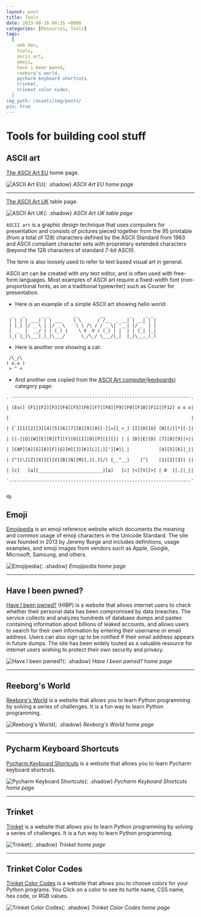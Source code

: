 ```yaml
---
layout: post
title: Tools
date: 2023-08-16 06:35 +0000
categories: [Resources, Tools]
tags:
  [
    web dev,
    tools,
    ascii art,
    emoji,
    have i been pwned,
    reeborg's world,
    pycharm keyboard shortcuts,
    trinket,
    trinket color codes,
  ]
img_path: /assets/img/posts/
pin: true
---
```


# Tools for building cool stuff

## ASCII art

<a href="https://www.asciiart.eu/" target="_blank">The ASCII Art EU</a> home page.

![ASCII Art EU](ascii-eu.png){: .shadow}
_ASCII Art EU home page_

---

<a href="https://www.ascii.co.uk/art" target="_blank">The ASCII Art UK</a> table page.

![ASCII Art UK](ascii-uk.png){: .shadow}
_ASCII Art UK table page_

`ASCII art` is a graphic design technique that uses computers for presentation and consists of pictures pieced together from the 95 printable (from a total of 128) characters defined by the ASCII Standard from 1963 and ASCII compliant character sets with proprietary extended characters (beyond the 128 characters of standard 7-bit ASCII).

The term is also loosely used to refer to text based visual art in general.

ASCII art can be created with any text editor, and is often used with free-form languages.
Most examples of ASCII art require a fixed-width font (non-proportional fonts, as on a traditional typewriter) such as Courier for presentation.

- Here is an example of a simple ASCII art showing hello world:

```
  _   _      _ _         __        __         _     _ _
 | | | | ___| | | ___    \ \      / /__  _ __| | __| | |
 | |_| |/ _ \ | |/ _ \    \ \ /\ / / _ \| '__| |/ _` | |
 |  _  |  __/ | | (_) |    \ V  V / (_) | |  | | (_| |_|
 |_| |_|\___|_|_|\___/      \_/\_/ \___/|_|  |_|\__,_(_)
```

- Here is another one showing a cat:

```
 /\_/\
( o.o )
 > ^ <
```

- And another one copied from the <a href="https://www.asciiart.eu/computers/keyboards" target="_blank">ASCII Art computer(keyboards)</a> category page:

```
. -------------------------------------------------------------------.

| [Esc] [F1][F2][F3][F4][F5][F6][F7][F8][F9][F0][F10][F11][F12] o o o|

|                                                                    |

| [`][1][2][3][4][5][6][7][8][9][0][-][=][_<_] [I][H][U] [N][/][*][-]|

| [|-][Q][W][E][R][T][Y][U][I][O][P][{][}] | | [D][E][D] [7][8][9]|+||

| [CAP][A][S][D][F][G][H][J][K][L][;]['][#]|_|           [4][5][6]|_||

| [^][\][Z][X][C][V][B][N][M][,][.][/] [__^__]    [^]    [1][2][3]| ||

| [c]   [a][________________________][a]   [c] [<][V][>] [ 0  ][.]|_||

`--------------------------------------------------------------------'

                                                                          dp
```

## Emoji

<a href="https://emojipedia.org/" target="_blank">Emojipedia</a> is an emoji reference website which documents the meaning and common usage of emoji characters in the Unicode Standard. The site was founded in 2013 by Jeremy Burge and includes definitions, usage examples, and emoji images from vendors such as Apple, Google, Microsoft, Samsung, and others.

![Emojipedia](emojipedia.png){: .shadow}
_Emojipedia home page_

---

## Have I been pwned?

<a href="https://haveibeenpwned.com/" target="_blank">Have I been pwned?</a> (HIBP) is a website that allows internet users to check whether their personal data has been compromised by data breaches. The service collects and analyzes hundreds of database dumps and pastes containing information about billions of leaked accounts, and allows users to search for their own information by entering their username or email address. Users can also sign up to be notified if their email address appears in future dumps. The site has been widely touted as a valuable resource for internet users wishing to protect their own security and privacy.

![Have I been pwned?](haveibeenpwned.png){: .shadow}
_Have I been pwned? home page_

---

## Reeborg's World

<a href="https://reeborg.ca/reeborg.html?lang=en&mode=python&menu=worlds%2Fmenus%2Freeborg_intro_en.json&name=Alone&url=worlds%2Ftutorial_en%2Falone.json#" target="_blank">Reeborg's World</a> is a website that allows you to learn Python programming by solving a series of challenges. It is a fun way to learn Python programming.

![Reeborg's World](reeborgs-world.png){: .shadow}
_Reeborg's World home page_

---

## Pycharm Keyboard Shortcuts

<a href="https://www.jetbrains.com/help/pycharm/mastering-keyboard-shortcuts.html" target="_blank">Pycharm Keyboard Shortcuts</a> is a website that allows you to learn Pycharm keyboard shortcuts.

![Pycharm Keyboard Shortcuts](pycharm.png){: .shadow}
_Pycharm Keyboard Shortcuts home page_

---

## Trinket

<a href="https://trinket.io/" target="_blank">Trinket</a> is a website that allows you to learn Python programming by solving a series of challenges. It is a fun way to learn Python programming.

![Trinket](trinket-home.png){: .shadow}
_Trinket home page_

---

## Trinket Color Codes

<a href="https://trinket.io/docs/colors" target="_blank">Trinket Color Codes</a> is a website that allows you to choose colors for your Python programs. You Click on a color to see its turtle name, CSS name, hex code, or RGB values.

![Trinket Color Codes](trinket.png){: .shadow}
_Trinket Color Codes home page_
